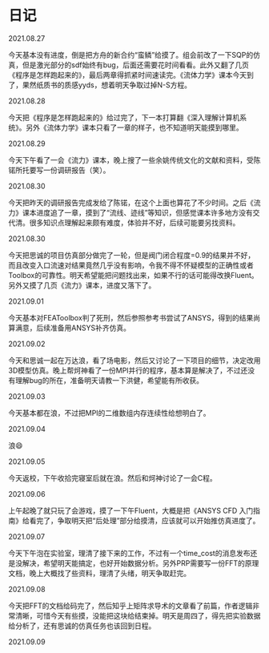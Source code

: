 # 日记

2021.08.27

今天基本没有进度，倒是把方舟的新合约“蛮鳞”给摸了。组会前改了一下SQP的仿真，但是激光部分的sdf始终有bug，后面还需要花时间看看。此外又翻了几页《程序是怎样跑起来的》，最后两章得抓紧时间速读完。《流体力学》课本今天到了，果然纸质书的质感yyds，想着明天争取过掉N-S方程。

2021.08.28

今天把《程序是怎样跑起来的》给过完了，下一本打算翻《深入理解计算机系统》。另外《流体力学》课本只看了一章的样子，也不知道明天能摸到哪里。

2021.08.29

今天下午看了一会《流力》课本，晚上搜了一些余姚传统文化的文献和资料，受陈锘所托要写一份调研报告（笑）。

2021.08.30

今天把昨天的调研报告完成发给了陈锘，在这个上面也算花了不少时间。之后《流力》课本进度追了一章，摸到了“流线、迹线”等知识，但感觉课本许多地方没有交代清。很多知识点理解起来颇有难度，体验并不好，后续可能要另找资料。

2021.08.30

今天把思诚的项目仿真部分做完了一轮，但是阀门闭合程度=0.9的结果并不好，而且改变入口流速对结果竟然几乎没有影响，令我不得不怀疑模型的正确性或者Toolbox的可靠性。明天希望能把问题找出来，如果不行的话可能得改换Fluent。另外又摸了几页《流力》课本，进度又落下了。

2021.09.01

今天基本对FEAToolbox判了死刑，然后参照参考书尝试了ANSYS，得到的结果尚算满意，后续准备用ANSYS补齐仿真。

2021.09.02

今天和思诚一起在万达浪，看了场电影，然后又讨论了一下项目的细节，决定改用3D模型仿真。晚上帮炣神看了一份MPI并行的程序，基本算是解决了，不过还没有理解bug的所在，准备明天请教一下洪健，希望能有所收获。

2021.09.03

今天基本都在浪，不过把MPI的二维数组内存连续性给想明白了。

2021.09.04

浪:smile:

2021.09.05

今天返校，下午收拾完寝室后就在浪。然后和炣神讨论了一会C程。

2021.09.06

上午起晚了就只玩了会游戏，摸了一下午Fluent，大概是把《ANSYS CFD 入门指南》给看完了，争取明天把“后处理”部分给摸清，应该就可以开始推仿真进度了。

2021.09.07

今天下午泡在实验室，理清了接下来的工作，不过有一个time_cost的消息发布还是没解决，希望明天能搞定，也好开始数据分析。另外PRP需要写一份FFT的原理文档，晚上大概找了些资料，理清了头绪，明天争取赶完。

2021.09.08

今天把FFT的文档给码完了，然后知乎上矩阵求导术的文章看了前篇，作者逻辑非常清晰，可惜今天有些摸，没能把这块给结束掉。明天是周四了，得先把实验数据给分析了，还有思诚的仿真任务也该回到日程。

2021.09.09
